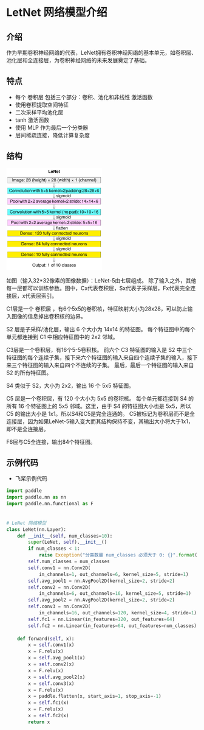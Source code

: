 # LetNet 网络模型介绍

## 介绍

作为早期卷积神经网络的代表，LeNet拥有卷积神经网络的基本单元，如卷积层、池化层和全连接层，为卷积神经网络的未来发展奠定了基础。

## 特点

- 每个 卷积层 包括三个部分：卷积、池化和非线性 激活函数
- 使用卷积提取空间特征
- 二次采样平均池化层
- tanh 激活函数
- 使用 MLP 作为最后一个分类器
- 层间稀疏连接，降低计算复杂度

## 结构

<img src="image/letnet.png" width="50%">

如图（输入32*32像素的图像数据）：LeNet-5由七层组成。 除了输入之外，其他每一层都可以训练参数。图中，Cx代表卷积层，Sx代表子采样层，Fx代表完全连接层，x代表层索引。

C1层是一个 卷积层 ，有6个5x5的卷积核，特征映射大小为28x28，可以防止输入图像的信息掉出卷积核的边界。

S2 层是子采样/池化层，输出 6 个大小为 14x14 的特征图。 每个特征图中的每个单元都连接到 C1 中相应特征图中的 2x2 邻域。

C3层是一个卷积层，有16个5-5卷积核。 前六个 C3 特征图的输入是 S2 中三个特征图的每个连续子集，接下来六个特征图的输入来自四个连续子集的输入，接下来三个特征图的输入来自四个不连续的子集。 最后，最后一个特征图的输入来自 S2 的所有特征图。

S4 类似于 S2，大小为 2x2，输出 16 个 5x5 特征图。

C5 层是一个卷积层，有 120 个大小为 5x5 的卷积核。 每个单元都连接到 S4 的所有 16 个特征图上的 5x5 邻域。这里，由于 S4 的特征图大小也是 5x5，所以 C5 的输出大小是 1x1。所以S4和C5是完全连通的。 C5被标记为卷积层而不是全连接层，因为如果LeNet-5输入变大而其结构保持不变，其输出大小将大于1x1，即不是全连接层。

F6层与C5全连接，输出84个特征图。

## 示例代码

- 飞桨示例代码

```python
import paddle
import paddle.nn as nn
import paddle.nn.functional as F


# LeNet 网络模型
class LeNet(nn.Layer):
    def __init__(self, num_classes=10):
        super(LeNet, self).__init__()
        if num_classes < 1:
            raise Exception("分类数量 num_classes 必须大于 0: {}".format(num_classes))
        self.num_classes = num_classes
        self.conv1 = nn.Conv2D(
            in_channels=1, out_channels=6, kernel_size=5, stride=1)
        self.avg_pool1 = nn.AvgPool2D(kernel_size=2, stride=2)
        self.conv2 = nn.Conv2D(
            in_channels=6, out_channels=16, kernel_size=5, stride=1)
        self.avg_pool2 = nn.AvgPool2D(kernel_size=2, stride=2)
        self.conv3 = nn.Conv2D(
            in_channels=16, out_channels=120, kernel_size=4, stride=1)
        self.fc1 = nn.Linear(in_features=120, out_features=64)
        self.fc2 = nn.Linear(in_features=64, out_features=num_classes)

    def forward(self, x):
        x = self.conv1(x)
        x = F.relu(x)
        x = self.avg_pool1(x)
        x = self.conv2(x)
        x = F.relu(x)
        x = self.avg_pool2(x)
        x = self.conv3(x)
        x = F.relu(x)
        x = paddle.flatten(x, start_axis=1, stop_axis=-1)
        x = self.fc1(x)
        x = F.relu(x)
        x = self.fc2(x)
        return x
```
